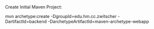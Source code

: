 Create Initial Maven Project:

mvn archetype:create -DgroupId=edu.hm.cc.zwitscher -DartifactId=backend -DarchetypeArtifactId=maven-archetype-webapp


